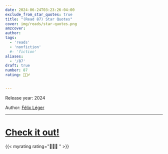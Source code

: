 ```yaml
---
date: 2024-06-24T03:23:26-04:00
exclude_from_star_quotes: true
title: "(Read 87) Star Quotes"
cover: img/reads/star-quotes.png
amzcover: 
author: 
tags:
  - 'reads'
  - 'nonfiction'
  #- 'fiction'
aliases:
  - '/87'
draft: true
number: 87
rating: 🙋🏻‍♂️


---
```


Release year: 2024

Author: [Félix Léger](/)

---

# [Check it out!](/star-quotes/)

{{< myrating rating="🙋🏻‍♂️ " >}}
